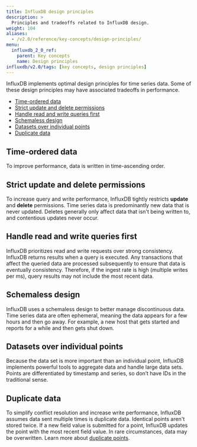 ```yaml
---
title: InfluxDB design principles
description: >
  Principles and tradeoffs related to InfluxDB design.
weight: 104
aliases:
  - /v2.0/reference/key-concepts/design-principles/
menu:
  influxdb_2_0_ref:
    parent: Key concepts
    name: Design principles
influxdb/v2.0/tags: [key concepts, design principles]
---
```


InfluxDB implements optimal design principles for time series data. Some of these design principles may have associated tradeoffs in performance.

- [Time-ordered data](#time-ordered-data)
- [Strict update and delete permissions](#strict-update-and-delete-permissions)
- [Handle read and write queries first](#handle-read-and-write-queries-first)
- [Schemaless design](#schemaless-design)
- [Datasets over individual points](#datasets-over-individual-points)
- [Duplicate data](#duplicate-data)

## Time-ordered data

To improve performance, data is written in time-ascending order.

## Strict update and delete permissions

To increase query and write performance, InfluxDB tightly restricts **update** and **delete** permissions. Time series data is predominantly new data that is never updated. Deletes generally only affect data that isn't being written to, and contentious updates never occur.

## Handle read and write queries first

InfluxDB prioritizes read and write requests over strong consistency. InfluxDB returns results when a query is executed. Any transactions that affect the queried data are processed subsequently to ensure that data is eventually consistency. Therefore, if the ingest rate is high (multiple writes per ms), query results may not include the most recent data.

## Schemaless design

InfluxDB uses a schemaless design to better manage discontinuous data. Time series data are often ephemeral, meaning the data appears for a few hours and then go away. For example, a new host that gets started and reports for a while and then gets shut down.

## Datasets over individual points

Because the data set is more important than an individual point, InfluxDB implements powerful tools to aggregate data and handle large data sets. Points are differentiated by timestamp and series, so don’t have IDs in the traditional sense.

## Duplicate data

To simplify conflict resolution and increase write performance, InfluxDB assumes data sent multiple times is duplicate data. Identical points aren't stored twice. If a new field value is submitted for a point, InfluxDB updates the point with the most recent field value. In rare circumstances, data may be overwritten. Learn more about [duplicate points](/influxdb/v2.0/write-data/best-practices/duplicate-points/).

